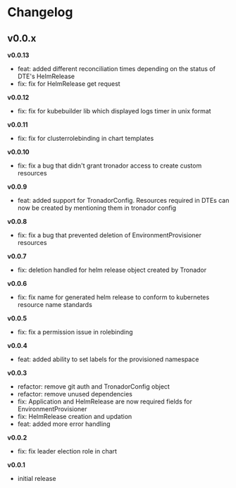 # Changelog


## v0.0.x

**v0.0.13**

- feat: added different reconciliation times depending on the status of DTE's HelmRelease
- fix: fix for HelmRelease get request

**v0.0.12**

- fix: fix for kubebuilder lib which displayed logs timer in unix format

**v0.0.11**

- fix: fix for clusterrolebinding in chart templates

**v0.0.10**

- fix: fix a bug that didn't grant tronador access to create custom resources

**v0.0.9**

- feat: added support for TronadorConfig. Resources required in DTEs can now be created by mentioning them in tronador config

**v0.0.8**

- fix: fix a bug that prevented deletion of EnvironmentProvisioner resources

**v0.0.7**

- fix: deletion handled for helm release object created by Tronador

**v0.0.6**

- fix: fix name for generated helm release to conform to kubernetes resource name standards

**v0.0.5**

- fix: fix a permission issue in rolebinding

**v0.0.4**

- feat: added ability to set labels for the provisioned namespace

**v0.0.3**

- refactor: remove git auth and TronadorConfig object
- refactor: remove unused dependencies
- fix: Application and HelmRelease are now required fields for EnvironmentProvisioner
- fix: HelmRelease creation and updation
- feat: added more error handling

**v0.0.2**

- fix: fix leader election role in chart

**v0.0.1**

- initial release
